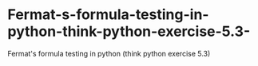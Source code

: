 # Fermat-s-formula-testing-in-python-think-python-exercise-5.3-
Fermat's formula testing in python (think python exercise 5.3)
